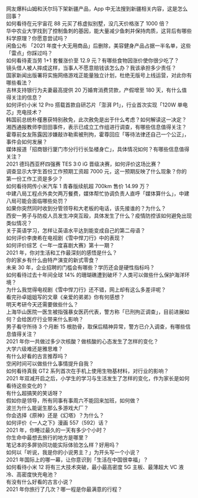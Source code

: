网友爆料山姆和沃尔玛下架新疆产品，App 中无法搜到新疆相关内容，这是怎么回事？  
如何看待在元宇宙花 88 元买了栋虚拟别墅，没几天价格涨了 1000 倍？  
华中农业大学找到了控制鱼刺的基因，能大量减少鱼刺并保持肉质，这背后有哪些科学原理？你愿意尝试吗？  
闲鱼公布 「2021 年度十大无用商品」后删除，美容健身产品占据一半名单，这些「雷点」你踩过吗？  
如何看待麦当劳 1+1 套餐涨价至 12.9 元？有哪些食物因涨价使你很少吃了？  
镜头借人被人摔成这样，当事人不愿意赔钱该怎么办？我该承担多少责任？  
国家新闻出版署将实施网络游戏正能量独立计划，杜绝无版号上线运营，对此你有哪些看法？  
吉林支持银行为夫妻最高提供 20 万婚育消费贷款，产假增至 180 天，有什么值得关注的信息？  
如何评价小米 12 Pro 搭载首款自研芯片「澎湃 P1」，行业首次实现「120W 单电芯」充电技术？  
韩国前总统朴槿惠获特别赦免，此次赦免是出于什么考虑？如何解读这一决定？  
湘西通报教师李田田事件，表示已成立工作组进行调查，有哪些信息值得关注？  
霍尊前女友陈露因涉嫌敲诈勒索被刑拘，霍尊回应「等待法律还自己一个公正」，事件会如何发展？  
媒体报道「招商银行厦门市分行行长坠楼身亡」，具体情况如何？有哪些信息值得关注？  
2021 德玛西亚杯四强赛 TES 3:0 iG 晋级决赛，如何评价这场比赛？  
调查显示大学生首份工作预期工资超 7000 元，这一预期反映了什么现象？你的第一份工作工资是多少？  
如何看待网传小米汽车 1 青春版续航超 700km 售价 14.99 万？  
中建八局工程点外卖欠两万餐费，媒体帮忙协调负责人直呼「媒体算什么」，中建八局可能会面临哪些处罚？  
如果你突然同时收到分管领导和大老板的电话，该先接谁的？为什么？  
西安一男子与防疫人员发生冲突互殴，具体发生了什么？疫情防控该如何避免出现类似情况？  
关于英语学习，怎样让英语水平达到能变成自己的第二母语？  
如何评价李庚希在电视剧《雪中悍刀行》中的表现？  
如何评价综艺《一年一度喜剧大赛》第十一期？  
2021 年，你对生活和工作最深刻的感悟是什么？  
你的家乡有什么由特产演变的新式零食？  
未来 30 年，企业招聘的门槛会有哪些？学历还会是硬性指标吗？  
如何看待过去十年间全球 14% 的珊瑚礁遭到破坏？人类可以做些什么保护海洋环境？  
为什么我觉得电视剧《雪中悍刀行》还不错，网上却有这么多差评呢？  
看完孙卓姐姐写的文章《亲爱的弟弟》你有何感想？  
明天考研今天还需要做些什么？  
上海华山医院一医生被指强暴女医药代表，警方称「已刑拘正调查」，目前进展如何？会给医疗行业带来什么影响？  
男子看守所待 3 个月断 15 根肋骨，取保后精神异常，警方已介入调查，有哪些信息值得关注？  
2021 年你一共做过多少次核酸？做核酸的心态发生了怎样的变化？  
大学六级难还是雅思难？  
有什么好看的古言推荐吗？  
空闲时间可以做些什么事情提升自我？  
如何看待真我 GT2 系列首次在手机上使用生物基材料，对行业的影响？  
2021 年双减开启之后，小学生的学习与生活发生了怎样的变化，作为家长是如何看待这些变化的？  
有什么超搞笑的笑话呀？  
假如你是领导，所有同事有事周六不能回来加班，如何做？  
波兰为什么能诞生那么多游戏大厂？  
你会选择《原神》还是《幻塔》？为什么？  
如何评价《一人之下》漫画 557（592）话？  
2021 年，你睡过最久的一天有多少个小时？  
你生命中最想去旅行的地方是哪里？  
笔记本的多屏协同功能实际体验怎么样？好用吗？  
如何以「听说，我是你的小说男主？」为开头写一个小说？  
2021 年国际上的哪一幕，让你意识到「生活在中国很幸福」？  
如何看待小米 12 将有三大技术突破，最小最高密度 5G 主板、最薄超大 VC 液冷、高密度快充电池？  
有没有什么好看的古言小说？  
2021 年你旅行了几次？哪一程是你最满意的行程？  
